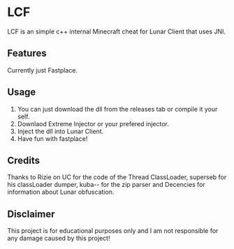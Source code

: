 # LCF
LCF is an simple c++ internal Minecraft cheat for Lunar Client that uses JNI.

## Features
Currently just Fastplace.

## Usage
1. You can just download the dll from the releases tab or compile it your self.
2. Downlaod Extreme Injector or your prefered injector.
3. Inject the dll into Lunar Client.
4. Have fun with fastplace!

## Credits
Thanks to Rizie on UC for the code of the Thread ClassLoader, superseb for his classLoader dumper, kuba-- for the zip parser and Decencies for information about Lunar obfuscation.

## Disclaimer
This project is for educational purposes only and I am not responsible for any damage caused by this project!
